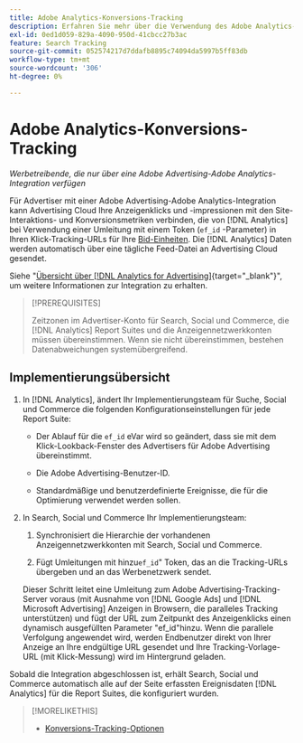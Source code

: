 ```yaml
---
title: Adobe Analytics-Konversions-Tracking
description: Erfahren Sie mehr über die Verwendung des Adobe Analytics-Konversions-Trackings für Ihre Kampagnen in Adobe Advertising.
exl-id: 0ed1d059-829a-4090-950d-41cbcc27b3ac
feature: Search Tracking
source-git-commit: 052574217d7ddafb8895c74094da5997b5ff83db
workflow-type: tm+mt
source-wordcount: '306'
ht-degree: 0%

---
```


# Adobe Analytics-Konversions-Tracking

*Werbetreibende, die nur über eine Adobe Advertising-Adobe Analytics-Integration verfügen*

Für Advertiser mit einer Adobe Advertising-Adobe Analytics-Integration kann Advertising Cloud Ihre Anzeigenklicks und -impressionen mit den Site-Interaktions- und Konversionsmetriken verbinden, die von [!DNL Analytics] bei Verwendung einer Umleitung mit einem Token (`ef_id` -Parameter) in Ihren Klick-Tracking-URLs für Ihre [Bid-Einheiten](/help/search-social-commerce/glossary.md#a-b). Die [!DNL Analytics] Daten werden automatisch über eine tägliche Feed-Datei an Advertising Cloud gesendet.

Siehe &quot;[Übersicht über [!DNL Analytics for Advertising]](https://experienceleague.adobe.com/docs/advertising-cloud/dsp/integrations/analytics/overview.html){target="_blank"}&quot;, um weitere Informationen zur Integration zu erhalten.

>[!PREREQUISITES]
>
> Zeitzonen im Advertiser-Konto für Search, Social und Commerce, die [!DNL Analytics] Report Suites und die Anzeigennetzwerkkonten müssen übereinstimmen. Wenn sie nicht übereinstimmen, bestehen Datenabweichungen systemübergreifend.

## Implementierungsübersicht

1. In [!DNL Analytics], ändert Ihr Implementierungsteam für Suche, Social und Commerce die folgenden Konfigurationseinstellungen für jede Report Suite:

   * Der Ablauf für die `ef_id` eVar wird so geändert, dass sie mit dem Klick-Lookback-Fenster des Advertisers für Adobe Advertising übereinstimmt.

   * Die Adobe Advertising-Benutzer-ID.

   * Standardmäßige und benutzerdefinierte Ereignisse, die für die Optimierung verwendet werden sollen.

1. In Search, Social und Commerce Ihr Implementierungsteam:

   1. Synchronisiert die Hierarchie der vorhandenen Anzeigennetzwerkkonten mit Search, Social und Commerce.

   1. Fügt Umleitungen mit hinzu`ef_id`&quot; Token, das an die Tracking-URLs übergeben und an das Werbenetzwerk sendet.

   Dieser Schritt leitet eine Umleitung zum Adobe Advertising-Tracking-Server voraus (mit Ausnahme von [!DNL Google Ads] und [!DNL Microsoft Advertising] Anzeigen in Browsern, die paralleles Tracking unterstützen) und fügt der URL zum Zeitpunkt des Anzeigenklicks einen dynamisch ausgefüllten Parameter &quot;ef_id&quot;hinzu. Wenn die parallele Verfolgung angewendet wird, werden Endbenutzer direkt von Ihrer Anzeige an Ihre endgültige URL gesendet und Ihre Tracking-Vorlage-URL (mit Klick-Messung) wird im Hintergrund geladen.

Sobald die Integration abgeschlossen ist, erhält Search, Social und Commerce automatisch alle auf der Seite erfassten Ereignisdaten [!DNL Analytics] für die Report Suites, die konfiguriert wurden.

>[!MORELIKETHIS]
>
>* [Konversions-Tracking-Optionen](conversion-tracking-about.md)
